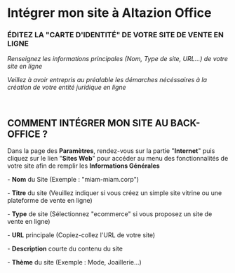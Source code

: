 # Intégrer mon site à Altazion Office


<h3 >&Eacute;DITEZ LA "CARTE D'IDENTIT&Eacute;" DE VOTRE SITE DE VENTE EN LIGNE</h3>


<p><em><span >Renseignez les informations principales (Nom, Type de site, URL...) de votre site en ligne</span></em></p>
<p><em><span >Veillez &agrave; avoir entrepris au pr&eacute;alable les d&eacute;marches n&eacute;c&eacute;ssaires &agrave; la cr&eacute;ation de votre entit&eacute; juridique en ligne</span></em></p>
<p>&nbsp;</p>


<h2>COMMENT INT&Eacute;GRER MON SITE AU BACK-OFFICE ?</h2>
<p>Dans la page des <strong>Param&egrave;tres</strong>, rendez-vous sur la partie "<strong>Internet</strong>" puis cliquez sur le lien "<strong>Sites Web</strong>" pour acc&eacute;der au menu des fonctionnalit&eacute;s de votre site afin de remplir les <strong>Informations G&eacute;n&eacute;rales</strong></p>
<p>- <strong>Nom</strong> du Site (<span >Exemple</span> : "miam-miam.corp")</p>
<p>- <strong>Titre</strong> du site (Veuillez indiquer si vous cr&eacute;ez un simple site vitrine ou une plateforme de vente en ligne)</p>
<p>- <strong>Type</strong> de site (S&eacute;lectionnez "ecommerce" si vous proposez un site de vente en ligne)</p>
<p>- <strong>URL</strong> principale (Copiez-collez l'URL de votre site)</p>
<p>- <strong>Description</strong> courte du contenu du site</p>
<p>- <strong>Th&egrave;me</strong> du site (<span >Exemple</span> : Mode, Joaillerie...)</p>


